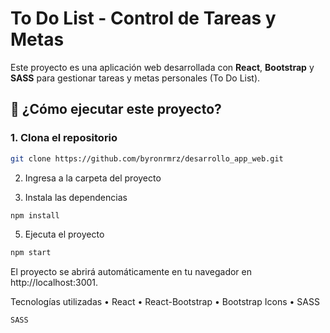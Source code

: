# To Do List - Control de Tareas y Metas

Este proyecto es una aplicación web desarrollada con **React**, **Bootstrap** y **SASS** para gestionar tareas y metas personales (To Do List).

## 🚀 ¿Cómo ejecutar este proyecto?

### 1. Clona el repositorio

```bash
git clone https://github.com/byronrmrz/desarrollo_app_web.git
```

2. Ingresa a la carpeta del proyecto

3. Instala las dependencias
```bash
npm install
```
5. Ejecuta el proyecto

```bash
npm start
```

El proyecto se abrirá automáticamente en tu navegador en http://localhost:3001.

Tecnologías utilizadas
	•	React
	•	React-Bootstrap
	•	Bootstrap Icons
	•	SASS

	SASS

